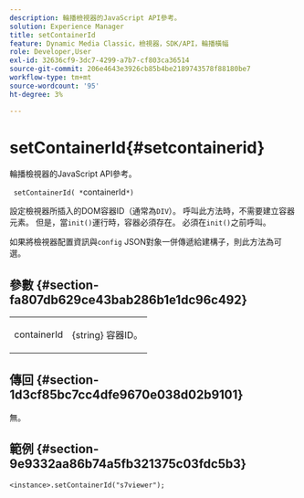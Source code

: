 ```yaml
---
description: 輪播檢視器的JavaScript API參考。
solution: Experience Manager
title: setContainerId
feature: Dynamic Media Classic，檢視器，SDK/API，輪播橫幅
role: Developer,User
exl-id: 32636cf9-3dc7-4299-a7b7-cf803ca36514
source-git-commit: 206e4643e3926cb85b4be2189743578f88180be7
workflow-type: tm+mt
source-wordcount: '95'
ht-degree: 3%

---
```


# setContainerId{#setcontainerid}

輪播檢視器的JavaScript API參考。

` setContainerId( *`containerId`*)`

設定檢視器所插入的DOM容器ID（通常為`DIV`）。 呼叫此方法時，不需要建立容器元素。 但是，當`init()`運行時，容器必須存在。 必須在`init()`之前呼叫。

如果將檢視器配置資訊與`config` JSON對象一併傳遞給建構子，則此方法為可選。

## 參數 {#section-fa807db629ce43bab286b1e1dc96c492}

<table id="table_896DFF34A68A403DB93A6D597461A573"> 
 <tbody> 
  <tr> 
   <td colname="col1"> <p> <span class="codeph"> <span class="varname"> containerId  </span> </span> </p> </td> 
   <td colname="col2"> <p> <span class="codeph"> {string} </span> 容器ID。 </p> </td> 
  </tr> 
 </tbody> 
</table>

## 傳回 {#section-1d3cf85bc7cc4dfe9670e038d02b9101}

無。

## 範例 {#section-9e9332aa86b74a5fb321375c03fdc5b3}

```
<instance>.setContainerId("s7viewer");
```
